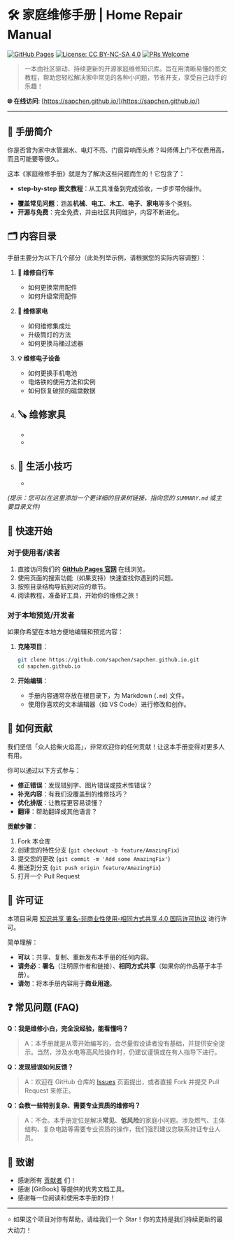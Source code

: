# 🛠️ 家庭维修手册 | Home Repair Manual

[![GitHub Pages](https://img.shields.io/badge/GitHub-Pages-brightgreen?logo=github)](https://sapchen.github.io/)
[![License: CC BY-NC-SA 4.0](https://img.shields.io/badge/License-CC%20BY--NC--SA%204.0-lightgrey.svg)](https://creativecommons.org/licenses/by-nc-sa/4.0/)
[![PRs Welcome](https://img.shields.io/badge/PRs-welcome-brightgreen.svg)](https://makeapullrequest.com)

> 一本由社区驱动、持续更新的开源家庭维修知识库。旨在用清晰易懂的图文教程，帮助您轻松解决家中常见的各种小问题，节省开支，享受自己动手的乐趣！

**🌐 在线访问**: [https://sapchen.github.io/](https://sapchen.github.io/)

---
## 📖 手册简介

你是否曾为家中水管漏水、电灯不亮、门窗异响而头疼？叫师傅上门不仅费用高，而且可能要等很久。

这本《家庭维修手册》就是为了解决这些问题而生的！它包含了：

-   **step-by-step 图文教程**：从工具准备到完成验收，一步步带你操作。
<!-- -   **安全须知**：所有操作均标明安全风险等级，确保你安全第一。 -->
-   **覆盖常见问题**：涵盖**机械**、**电工**、**木工**、**电子**、**家电**等多个类别。
-   **开源与免费**：完全免费，并由社区共同维护，内容不断进化。

## 🗂️ 内容目录

手册主要分为以下几个部分（此处列举示例，请根据您的实际内容调整）：

1.  **🔧 维修自行车**
    -   如何更换常用配件
    -   如何升级常用配件

2.  **🚰 维修家电**
    -   如何维修集成灶
    -   升级筒灯的方法
    -   如何更换马桶过滤器

3.  **💡 维修电子设备**
    -   如何更换手机电池
    -   电烙铁的使用方法和实例
    -   如何恢复破损的磁盘数据

4.  **🪚 维修家具**
    -   
    -   
    -   

5.  **🎨 生活小技巧**
    -   
    -   

*(提示：您可以在这里添加一个更详细的目录树链接，指向您的 `SUMMARY.md` 或主要目录文件)*

## 🚀 快速开始

### 对于使用者/读者

1.  直接访问我们的 **[GitHub Pages 官网](https://sapchen.github.io/)** 在线浏览。
2.  使用页面的搜索功能（如果支持）快速查找你遇到的问题。
3.  按照目录结构导航到对应的章节。
4.  阅读教程，准备好工具，开始你的维修之旅！

### 对于本地预览/开发者

如果你希望在本地方便地编辑和预览内容：

1.  **克隆项目**：
    ```bash
    git clone https://github.com/sapchen/sapchen.github.io.git
    cd sapchen.github.io
    ```

2.  **开始编辑**：
    -   手册内容通常存放在根目录下，为 Markdown (`.md`) 文件。
    -   使用你喜欢的文本编辑器（如 VS Code）进行修改和创作。

## 🤝 如何贡献

我们坚信「众人拾柴火焰高」，非常欢迎你的任何贡献！让这本手册变得对更多人有用。

你可以通过以下方式参与：

-   **修正错误**：发现错别字、图片错误或技术性错误？
-   **补充内容**：有我们没覆盖到的维修技巧？
-   **优化排版**：让教程更容易读懂？
-   **翻译**：帮助翻译成其他语言？

**贡献步骤**：

1.  Fork 本仓库
2.  创建您的特性分支 (`git checkout -b feature/AmazingFix`)
3.  提交您的更改 (`git commit -m 'Add some AmazingFix'`)
4.  推送到分支 (`git push origin feature/AmazingFix`)
5.  打开一个 Pull Request


## 📜 许可证

本项目采用 [知识共享 署名-非商业性使用-相同方式共享 4.0 国际许可协议](https://creativecommons.org/licenses/by-nc-sa/4.0/) 进行许可。

简单理解：
-   **可以**：共享、复制、重新发布本手册的任何内容。
-   **请务必**：**署名**（注明原作者和链接）、**相同方式共享**（如果你的作品基于本手册）。
-   **请勿**：将本手册内容用于**商业用途**。

## ❓ 常见问题 (FAQ)

**Q：我是维修小白，完全没经验，能看懂吗？**
> A：本手册就是从零开始编写的，会尽量假设读者没有基础，并提供安全提示。当然，涉及水电等高风险操作时，仍建议谨慎或在有人指导下进行。

**Q：发现错误如何反馈？**
> A：欢迎在 GitHub 仓库的 [Issues](https://github.com/your-username/your-repo-name/issues) 页面提出，或者直接 Fork 并提交 Pull Request 来修正。

**Q：会教一些特别复杂、需要专业资质的维修吗？**
> A：不会。本手册定位是解决**常见**、**低风险**的家庭小问题。涉及燃气、主体结构、复杂电路等需要专业资质的操作，我们强烈建议您联系持证专业人员。

## 🙏 致谢

-   感谢所有 [贡献者](https://github.com/your-username/your-repo-name/graphs/contributors) 们！
-   感谢 [GitBook] 等提供的优秀文档工具。
-   感谢每一位阅读和使用本手册的你！

---

⭐ 如果这个项目对你有帮助，请给我们一个 Star！你的支持是我们持续更新的最大动力！